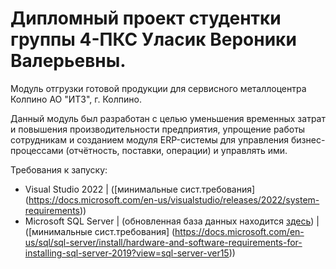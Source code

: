 # Дипломный проект студентки группы 4-ПКС Уласик Вероники Валерьевны.

Модуль отгрузки готовой продукции для сервисного металлоцентра Колпино АО "ИТЗ", г. Колпино.

Данный модуль был разработан с целью уменьшения временных затрат и повышения производительности предприятия, упрощение работы сотрудникам и созданием модуля ERP-системы для управления бизнес-процессами (отчётность, поставки, операции) и управлять ими. 

Требования к запуску:
- Visual Studio 2022 | ([минимальные сист.требования] (https://docs.microsoft.com/en-us/visualstudio/releases/2022/system-requirements))
- Microsoft SQL Server | (обновленная база данных находится [здесь](https://github.com/nikyn4ik/DB22)) | ([минимальные сист.требования] (https://docs.microsoft.com/en-us/sql/sql-server/install/hardware-and-software-requirements-for-installing-sql-server-2019?view=sql-server-ver15))
